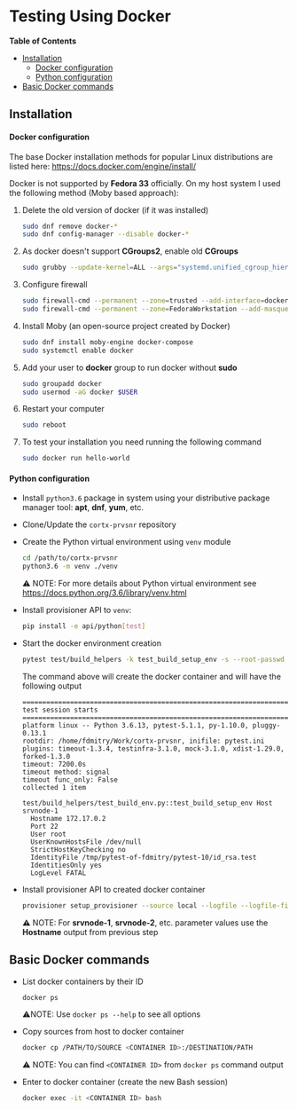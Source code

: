 # Testing Using Docker

**Table of Contents**

- [Installation](#Installation)
  - [Docker configuration](#docker-configuration)
  - [Python configuration](#python-configuration)
- [Basic Docker commands](#basic-docker-commands)    


## Installation

#### Docker configuration

The base Docker installation methods for popular Linux distributions are listed here:
	https://docs.docker.com/engine/install/

Docker is not supported by **Fedora 33** officially. On my host system I used the following method (Moby based approach):

1. Delete the old version of docker (if it was installed)

   ```bash
   sudo dnf remove docker-*
   sudo dnf config-manager --disable docker-*
   ```

2. As docker doesn't support **CGroups2**, enable old **CGroups**

   ```bash
   sudo grubby --update-kernel=ALL --args="systemd.unified_cgroup_hierarchy=0"
   ```

3. Configure firewall

   ```bash
   sudo firewall-cmd --permanent --zone=trusted --add-interface=docker0
   sudo firewall-cmd --permanent --zone=FedoraWorkstation --add-masquerade
   ```

4. Install Moby (an open-source project created by Docker)

   ```bash
   sudo dnf install moby-engine docker-compose
   sudo systemctl enable docker
   ```

5. Add your user to **docker** group to run docker without **sudo**

   ```bash
   sudo groupadd docker
   sudo usermod -aG docker $USER
   ```

6. Restart your computer

   ```bash
   sudo reboot
   ```

7. To test your installation you need running the following command

   ```bash
   sudo docker run hello-world
   ```

#### Python configuration

- Install `python3.6` package in system using your distributive package manager tool: **apt**, **dnf**, **yum**, etc.

- Clone/Update the `cortx-prvsnr` repository

- Create the Python virtual environment using `venv` module

  ```bash
  cd /path/to/cortx-prvsnr
  python3.6 -m venv ./venv
  ```

  :warning: NOTE: For more details about Python virtual environment see
  https://docs.python.org/3.6/library/venv.html

- Install provisioner API to `venv`: 

  ```bash
  pip install -e api/python[test]
  ```

- Start the docker environment creation

  ```bash
  pytest test/build_helpers -k test_build_setup_env -s --root-passwd root --nodes-num 1
  ```

  The command above will create the docker container and will have the following output

  ```
  ========================================================================================= test session starts ==========================================================================================
  platform linux -- Python 3.6.13, pytest-5.1.1, py-1.10.0, pluggy-0.13.1
  rootdir: /home/fdmitry/Work/cortx-prvsnr, inifile: pytest.ini
  plugins: timeout-1.3.4, testinfra-3.1.0, mock-3.1.0, xdist-1.29.0, forked-1.3.0
  timeout: 7200.0s
  timeout method: signal
  timeout func_only: False
  collected 1 item                                                                                                                                                                                       
  
  test/build_helpers/test_build_env.py::test_build_setup_env Host srvnode-1
    Hostname 172.17.0.2
    Port 22
    User root
    UserKnownHostsFile /dev/null
    StrictHostKeyChecking no
    IdentityFile /tmp/pytest-of-fdmitry/pytest-10/id_rsa.test
    IdentitiesOnly yes
    LogLevel FATAL
  
  ```

- Install provisioner API to created docker container

  ```bash
  provisioner setup_provisioner --source local --logfile --logfile-filename ./setup.log --console-formatter full srvnode-1:172.17.0.2
  ```

  **:warning:** NOTE: For **srvnode-1**, **srvnode-2**, etc. parameter values use the **Hostname** output from previous step

## Basic Docker commands

* List docker containers by their ID

  ```bash
  docker ps
  ```

  :warning:NOTE: Use `docker ps --help`  to see all options

* Copy sources from host to docker container

  ```bash
  docker cp /PATH/TO/SOURCE <CONTAINER ID>:/DESTINATION/PATH
  ```

  :warning: NOTE: You can find `<CONTAINER ID>` from `docker ps` command output

* Enter to docker container (create the new Bash session)

  ```bash
  docker exec -it <CONTAINER ID> bash
  ```